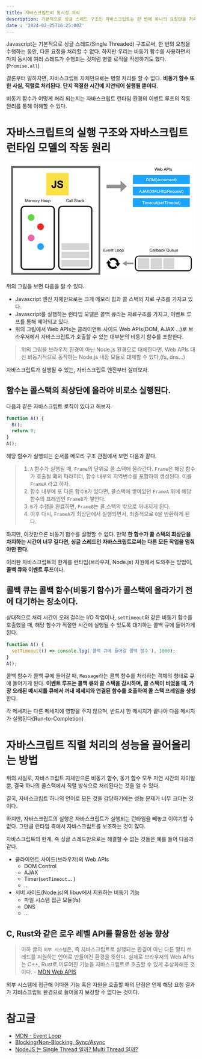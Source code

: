 ```yaml
---
title: 자바스크립트의 동시성 처리
description: 기본적으로 싱글 스레드 구조인 자바스크립트는 한 번에 하나의 요청만을 처리할 수 있다. Node나 브라우저 환경에서는 자바스크립트가 마치 멀티스레드인 것처럼 동작하는 것을 볼 수 있다. 이 원리를 파헤쳐보자.
date : '2024-02-25T16:25:00Z'
---
```


Javascript는 기본적으로 싱글 스레드(Single Threaded) 구조로써, 한 번의 요청을 수행하는 동안, 다른 요청을 처리할 수 없다. 하지만 우리는 비동기 함수를 사용하면서 마치 동시에 여러 스레드가 수행되는 것처럼 병렬 로직을 작성하기도 했다.(`Promise.all`)

결론부터 말하자면, 자바스크립트 자체만으로는 병렬 처리를 할 수 없다. **비동기 함수 또한 사실, 직렬로 처리된다. 단지 적절한 시간에 지연되어 실행될 뿐이다.**
   
비동기 함수가 어떻게 처리 되는지는 자바스크립트 런타임 환경의 이벤트 루프의 작동 원리를 통해 이해할 수 있다.

# 자바스크립트의 실행 구조와 자바스크립트 런타임 모델의 작동 원리
   
![img.png](img.png)

위의 그림을 보면 다음을 알 수 있다.
- Javascript 엔진 자체만으로는 크게 메모리 힙과 콜 스택의 자료 구조를 가지고 있다.
- Javascript를 실행하는 런타임 모델은 콜백 큐라는 자료구조를 가지고, 이벤트 루프를 통해 제어되고 있다.
- 위의 그림에서 Web APIs는 클라이언트 사이드 Web APIs(DOM, AJAX ...)로 브라우저에서 자바스크립트가 호출할 수 있는 대부분의 비동기 함수를 포함한다. 

> 위의 그림을 브라우저 환경이 아닌 Node.js 환경으로 대체한다면, Web APIs 대신 비동기적으로 동작하는 Node.js 내장 모듈로 대체할 수 있다,(fs, dns...)

자바스크립트가 실행될 수 있는, 자바스크립트 엔진부터 살펴보자.

## 함수는 콜스택의 최상단에 올라야 비로소 실행된다.

다음과 같은 자바스크립트 로직이 있다고 해보자.
```js
function A() {
  B();
  return 0;
}
A();
```
해당 함수가 실행되는 순서를 메모리 구조 관점에서 보면 다음과 같다.

> 1. `A` 함수가 실행될 때, `Frame`의 단위로 콜 스택에 올라간다. `Frame`은 해당 함수가 호출될 떄의 파라미터, 함수 내부의 지역변수를 포함하여 생성된다. 이를 `FrameA` 라고 하자.
> 2. 함수 내부에 또 다른 함수`B`가 있다면, 콜스택에 쌓여있던 `FrameA` 위에 해당 함수의 프레임인 `FrameB`가 쌓인다.
> 3. `B`가 수행을 완료하면, `FrameB`는 콜 스택의 밖으로 꺼내지게 된다.
> 4. 이후 다시, `FrameA`가 최상단에서 실행되면서, 최종적으로 `0`을 반환하게 된다.

하지만, 이것만으론 비동기 함수를 설명할 수 없다. 만약 **한 함수가 콜 스택의 최상단을 차지하는 시간이 너무 길다면, 싱글 스레드인 자바스크립트로써는 다른 모든 작업을 멈춰야만 한다**.

이러한 자바스크립트의 한계를 런타임(브라우저, Node.js) 차원에서 도와주는 방법이, **콜백 큐와 이벤트 루프**이다.

## 콜백 큐는 콜백 함수(비동기 함수)가 콜스택에 올라가기 전에 대기하는 장소이다.
 
상대적으로 처리 시간이 오래 걸리는 I/O 작업이나, `setTimeout`와 같은 비동기 함수를 호출했을 때, 해당 함수가 적절한 시간에 실행될 수 있도록 대기하는 콜백 큐에 들어가게 된다.

```js
function A() {
  setTimeout(() => console.log('콜백 큐에 들어갈 콜백 함수'), 1000);
}
A();
```
콜백 함수가 콜백 큐에 들어갈 때, `Message`라는 콜백 함수를 처리하는 객체의 형태로 큐에 들어가게 된다. **이벤트 루프는 콜백 큐와 콜 스택을 감시하며, 콜 스택이 비었을 때, 가장 오래된 메시지를 큐에서 꺼내 메세지와 연결된 함수를 호출하여 콜 스택 프레임을 생성**한다.
   
각 메세지는 다른 메세지에 영향을 주지 않으며, 반드시 한 메시지가 끝나야 다음 메시지가 실행된다(Run-to-Completion)

# 자바스크립트 직렬 처리의 성능을 끌어올리는 방법

위의 사실로, 자바스크립트 자체만으론 비동기 함수, 동기 함수 모두 지연 시간의 차이일 뿐, 결국 하나의 콜스택에서 직렬 방식으로 처리된다는 것을 알 수 있다.

결국, 자바스크립트 하나의 언어로 모든 것을 감당하기에는 성능 문제가 너무 크다는 것이다.

하지만, 자바스크립트의 실행은 자바스크립트가 실행되는 런타임을 빼놓고 이야기할 수 없다. 그만큼 런타임 측에서 자바스크립트를 보조하는 것이 많다.

자바스크립트의 한계, 즉 싱글 스레드만으로는 해결할 수 없는 것들은 예를 들어 다음과 같다.

- 클라이언트 사이드(브라우저)의 Web APIs
    - DOM Control
    - AJAX
    - Timer(`setTimeout`... )
    - ...
- 서버 사이드(Node.js)의 libuv에서 지원하는 비동기 기능
    - 파일 시스템 접근 모듈(fs)
    - DNS
    - ...


## C, Rust와 같은 로우 레벨 API를 활용한 성능 향상

> 이하 글의 `외부 시스템`은, 즉 자바스크립트로 실행되는 환경이 아닌 다른 멀티 쓰레드를 지원하는 언어로 만들어진 환경을 뜻한다. 실제로 브라우저의 Web APIs는 C++, Rust로 이루어진 기능을 자바스크립트로 호출할 수 있게 추상화해둔 것이다. - [MDN Web APIS](https://developer.mozilla.org/en-US/docs/Learn/JavaScript/Client-side_web_APIs/Introduction)

외부 시스템에 접근해 어떠한 기능 혹은 자원을 호출할 때의 단점은 언제 해당 요청 결과가 자바스크립트 환경으로 들어올지 보장할 수 없다는 것이다.





# 참고글
- [MDN - Event Loop](https://developer.mozilla.org/ko/docs/Web/JavaScript/Event_loop)
- [Blocking/Non-Blocking, Sync/Async](https://joooing.tistory.com/entry/%EB%8F%99%EA%B8%B0%EB%B9%84%EB%8F%99%EA%B8%B0-%EB%B8%94%EB%A1%9C%ED%82%B9%EB%85%BC%EB%B8%94%EB%A1%9C%ED%82%B9)
- [NodeJS 는 Single Thread 일까? Multi Thread 일까?](https://haeunyah.tistory.com/81)